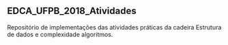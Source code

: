 ## EDCA_UFPB_2018_Atividades ##

Repositório de implementações das atividades práticas da cadeira Estrutura de dados e complexidade algoritmos.
